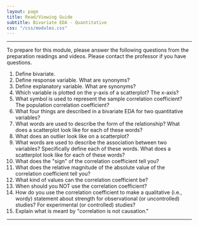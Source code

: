 ```yaml
---
layout: page
title: Read/Viewing Guide
subtitle: Bivariate EDA - Quantitative
css: "/css/modules.css"
---
```


----

<div class="alert alert-warning">
To prepare for this module, please answer the following questions from the preparation readings and videos. Please contact the professor if you have questions.
</div>

1. Define bivariate.
1. Define response variable. What are synonyms?
1. Define explanatory variable. What are synonyms?
1. Which variable is plotted on the y-axis of a scatterplot? The x-axis?
1. What symbol is used to represent the sample correlation coefficient? The population correlation coefficient?
1. What four things are described in a bivariate EDA for two quantitative variables?
1. What words are used to describe the form of the relationship? What does a scatterplot look like for each of these words?
1. What does an outlier look like on a scatterplot?
1. What words are used to describe the association between two variables? Specifically define each of these words. What does a scatterplot look like for each of these words?
1. What does the "sign" of the correlation coefficient tell you?
1. What does the relative magnitude of the absolute value of the correlation coefficient tell you?
1. What kind of values can the correlation coefficient be?
1. When should you NOT use the correlation coefficient?
1. How do you use the correlation coefficient to make a qualitative (i.e., wordy) statement about strength for observational (or uncontrolled) studies? For experimental (or controlled) studies?
1. Explain what is meant by "correlation is not causation."



----

